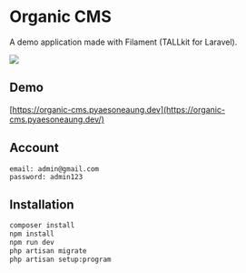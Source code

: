 # Organic CMS

A demo application made with Filament (TALLkit for Laravel).

![](https://raw.githubusercontent.com/PyaeSoneAungRgn/organic_cms/main/ScreenShot.png)

## Demo
[https://organic-cms.pyaesoneaung.dev](https://organic-cms.pyaesoneaung.dev/)

## Account
```
email: admin@gmail.com
password: admin123
```

## Installation

```sh
composer install
npm install
npm run dev
php artisan migrate
php artisan setup:program
```